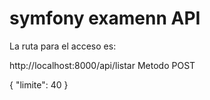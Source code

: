 symfony examenn API 
=============

La ruta para el acceso es:

http://localhost:8000/api/listar   Metodo POST

{
	"limite": 40
}
